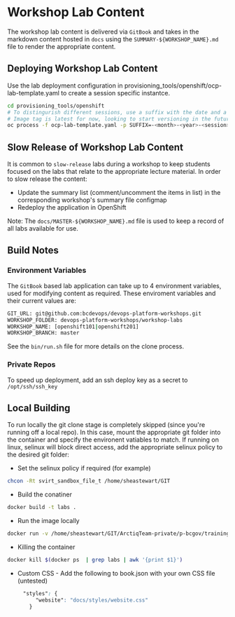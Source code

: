 # Workshop Lab Content

The workshop lab content is delivered via `GitBook` and takes in the markdown content hosted in `docs` using the `SUMMARY-${WORKSHOP_NAME}.md` file to render the appropriate content.

## Deploying Workshop Lab Content
Use the lab deployment configuration in provisioning_tools/openshift/ocp-lab-template.yaml to create a session specific instantce.

```bash
cd provisioning_tools/openshift
# To distingurish different sessions, use a suffix with the date and a session (a or b)
# Image tag is latest for now, looking to start versioning in the future
oc process -f ocp-lab-template.yaml -p SUFFIX=-<month>-<year>-<session> -p IMAGE_TAG=latest | oc apply -f -
```

## Slow Release of Workshop Lab Content

It is common to `slow-release` labs during a workshop to keep students focused on the labs that relate to the appropriate lecture material. In order to slow release the content:

- Update the summary list (comment/uncomment the items in list) in the corresponding workshop's summary file configmap
- Redeploy the application in OpenShift

Note: The `docs/MASTER-${WORKSHOP_NAME}.md` file is used to keep a record of all labs available for use.

## Build Notes

### Environment Variables

The `GitBook` based lab application can take up to 4 environment variables, used for modifying content as required. These enviroment variables and their current values are:

``` bash
GIT_URL: git@github.com:bcdevops/devops-platform-workshops.git
WORKSHOP_FOLDER: devops-platform-workshops/workshop-labs
WORKSHOP_NAME: [openshift101|openshift201]
WORKSHOP_BRANCH: master
```

See the `bin/run.sh` file for more details on the clone process.

### Private Repos

To speed up deployment, add an ssh deploy key as a secret to `/opt/ssh/ssh_key`


## Local Building

To run locally the git clone stage is completely skipped (since you're running off a local repo). In this case, mount the appropriate git folder into the container and specify the environent vatiables to match. If running on linux, selinux will block direct access, add the appropriate selinux policy to the desired git folder:

- Set the selinux policy if required (for example)

``` bash
chcon -Rt svirt_sandbox_file_t /home/sheastewart/GIT
```

- Build the conatiner

``` bash
docker build -t labs .
```

- Run the image locally

``` bash
docker run -v /home/sheastewart/GIT/ArctiqTeam-private/p-bcgov/training:/opt/app-root/training -e WORKSHOP_FOLDER=training/workshop-labs -e WORKSHOP_NAME=openshift201 -p 4000:4000 labs
```

- Killing the container

``` bash
docker kill $(docker ps  | grep labs | awk '{print $1}')
```

- Custom CSS - Add the following to book.json with your own CSS file (untested)

``` css
     "styles": {
         "website": "docs/styles/website.css"
       }
```
